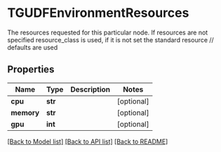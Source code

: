 # TGUDFEnvironmentResources

The resources requested for this particular node. If resources are not  specified resource_class is used, if it is not set the standard resource  // defaults are used 
## Properties
Name | Type | Description | Notes
------------ | ------------- | ------------- | -------------
**cpu** | **str** |  | [optional] 
**memory** | **str** |  | [optional] 
**gpu** | **int** |  | [optional] 

[[Back to Model list]](../README.md#documentation-for-models) [[Back to API list]](../README.md#documentation-for-api-endpoints) [[Back to README]](../README.md)


